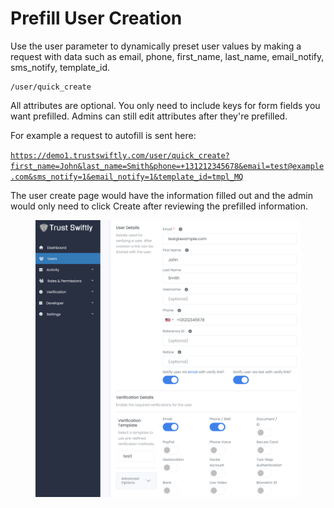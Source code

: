 # Prefill User Creation

Use the user parameter to dynamically preset user values by making a request with data such as email, phone, first\_name, last\_name, email\_notify, sms\_notify, template\_id.

```
/user/quick_create
```

All attributes are optional. You only need to include keys for form fields you want prefilled. Admins can still edit attributes after they're prefilled.

For example a request to autofill is sent here:

[`https://demo1.trustswiftly.com/user/quick_create?first_name=John&last_name=Smith&phone=+131212345678&email=test@example.com&sms_notify=1&email_notify=1&template_id=tmpl_MQ`](https://demo1.trustswiftly.com/user/quick\_create?first\_name=John\&last\_name=Smith\&phone=+131212345678\&email=test@example.com\&sms\_notify=1\&email\_notify=1\&template\_id=tmpl\_MQ)

The user create page would have the information filled out and the admin would only need to click Create after reviewing the prefilled information.

<figure><img src="../.gitbook/assets/image.png" alt=""><figcaption></figcaption></figure>

